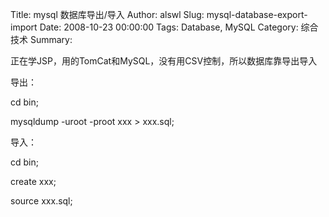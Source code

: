 Title: mysql 数据库导出/导入
Author: alswl
Slug: mysql-database-export-import
Date: 2008-10-23 00:00:00
Tags: Database, MySQL
Category: 综合技术
Summary: 

正在学JSP，用的TomCat和MySQL，没有用CSV控制，所以数据库靠导出导入

导出：

cd bin;

mysqldump -uroot -proot xxx > xxx.sql;

导入：

cd bin;

create xxx;

source xxx.sql;

